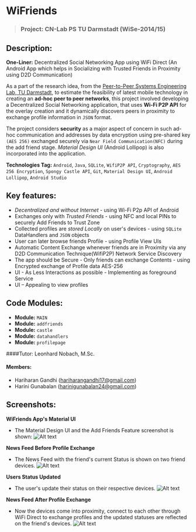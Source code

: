 WiFriends
=========
> ### Project: CN-Lab PS TU Darmstadt (WiSe-2014/15)

Description:
-----------
**One-Liner:**  Decentralized Social Networking App using WiFi Direct 
(An Android App which helps in Socializing with Trusted Friends in
Proximity using D2D Communication)

As a part of the research idea, from the [Peer-to-Peer Systems Engineering Lab, TU Darmstadt](http://www.ps.tu-darmstadt.de/teaching/cnlab/), to estimate the feasibility of latest mobile technology in creating an **ad-hoc peer to peer networks**, this project involved developing a Decentralized Social Networking application, that uses **Wi-Fi P2P API** for the overlay creation and it dynamically discovers peers in proximity to exchange profile information in `JSON` format.

The project considers **security** as a major aspect of concern in such ad-hoc communication and addresses by data encryption using pre-shared key `(AES 256)` exchanged securely via `Near Field Communication(NFC)` during the add friend stage. _Material Design UI_ (Android Lollipop) is also incorporated into the application.

**Technologies Tag:** `Android`, `Java`, `SQLite`, `WifiP2P API`, `Cryptography`, `AES 256 Encryption`, `Spongy Castle API`, `Git`, `Material Design UI`, `Android Lollipop`, `Android Studio`


Key features: 
------------
* _Decentralized and without Internet_ - using Wi-Fi P2p API of Android
* Exchanges only with _Trusted Friends_ - using NFC and local PINs to securely Add Friends to Trust Zone
* Collected profiles are _stored Locally_ on user's devices - using `SQLite` DataHandlers and `JSON` objects
*  User can later browse friends Profile - using Profile View UIs
*  Automatic Content Exchange whenever friends are in Proximity via any D2D Communication Technique(WifiP2P) Network Service Discovery 
*  The app should be Secure - Only friends can exchange Contents  - using Encrypted exchange of Profile data AES-256 
*  UI - As Less Interactions as possible - Implementing as foreground Service
*  UI – Appealing to view profiles

Code Modules:
--------
* **Module:** `MAIN`  
* **Module:** `addfriends`
* **Module:** `castle`
* **Module:** `datahandlers`
* **Module:** `profilepage`

####Tutor:
Leonhard Nobach, M.Sc.

#### Members:
+ Hariharan Gandhi (hariharangandhi17@gmail.com)
+ Harini Gunabalan (harinigunabalan24@gmail.com)

Screenshots:
--------

**WiFriends App's Material UI**
* The Material Design UI and the Add Friends Feature screenshot is shown:
![Alt text](https://cloud.githubusercontent.com/assets/9555615/8251643/9433a346-167e-11e5-9eb7-cf5fe89ebfa1.jpg "Test")

**News Feed Before Profile Exchange**
* The News Feed with the friend's current Status is shown on two friend devices. 
![Alt text](https://cloud.githubusercontent.com/assets/9555615/8251639/8abb7c80-167e-11e5-987b-f57a2d4b9f68.jpg "Before Exchange")

**Users Status Updated**
* The user's update their status on their respective devices.
![Alt text](https://cloud.githubusercontent.com/assets/9555615/8251640/8cca88e0-167e-11e5-9459-bb712392aa9f.jpg "Before Exchange")

**News Feed After Profile Exchange**
* Now the devices come into proximity, connect to each other through WiFi Direct to exchange profiles and the updated statuses are reflected on the friend's devices.
![Alt text](https://cloud.githubusercontent.com/assets/9555615/8251641/8f7d8d26-167e-11e5-8552-3b04ff38d43b.jpg "Before Exchange")
